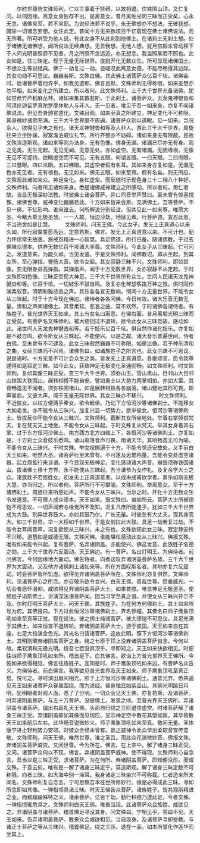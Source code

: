 <!-- { "loadSidebar": true } -->
　　尔时世尊告文殊师利。仁以三事着于挂碍。以故相遣。住铁围山顶。又仁复问。以何因缘。离意女身独存不出。是离意女。普月离垢光明三昧而正受矣。心永无念。诸佛来至。若不来耶。为说经法若不说乎。永无佛想亦不想法。无彼我想。蠲除一切诸念妄想。女住此定。普闻十方无央数垓百千亿载现在佛土诸佛说法。而无所著。所可听受为他人说。有此女身不从此刹到他佛土。在诸刹土无刹土想。处于诸佛无诸佛想。闻所说法无经典想。无吾我想。无他人想。犹月宫殿未曾动移下于人间光明普照靡不见者。月之所照不念远近。亦无想念。我当照某若不照也。此女如是。住三昧定。现于无量无际世界。度脱开化无数众生。所可显现诸佛国土。不想众生等说经典。佛于一劫复过一劫。咨嗟叹此离意女德。不能尽畅得其边际。其女功勋不可思议。巍巍若斯。文殊白佛。其此佛土诸菩萨众亿百千垓。诸佛会时。徙诸菩萨着他界乎。如我见遣耶。佛言且默。文殊师利无得称限。如来圣慧亦勿平相。如来变化之所建立。所以者何。此文殊师利。三千大千世界充备诸佛。犹如甘蔗竹芦稻麻丛林。诸如来集其数若斯。于此刹土。诸菩萨众。天龙鬼神犍沓和阿须伦迦留罗真陀罗摩休勒人与非人。无一见者。唯见于吾一如来身。亦复不闻诸佛说法。但见吾身颁宣道化。文殊且观。如来至真之所建立。神足变化不可称限。其身微妙诸佛充满。三千大千世界靡不周遍。诸菩萨众则以道眼。见一如来。岂况余人。欲得见乎未之有也。诸天龙神犍沓和等及人非人。游此三千大千世界。周旋往来立坐卧寐。寂寞澹泊威仪礼节。所行齐整亦不妨碍。诸如来身无有限蔽。是故文殊当造斯观。诸如来等则为法身。无有色像。佛身无漏。诸漏已尽亦无有身。观之无类。无生无起。无见无闻。无意无处。亦如虚空。无有诸漏。无因缘根。无像无见不可捉持。欲睹虚空而不可见。无有五眼。何谓五眼。一曰天眼。二曰肉眼。三曰慧眼。四曰法眼。五曰佛眼。其虚空者假有名耳。其如来身亦复如是。无漏无色亦无见者。无有根也。无见如来。佛无五眼。如来至真。假有名矣。则无所应。文殊观此诸如来众。神足变化。身如虚空。而反随时示现色身三十二相八十种好。文殊师利。向者所见诸如来身。悉是诸佛威神建立之所感动。所以者何。用仁者故。当显无极深妙法教。时彼佛土诸会菩萨。异口同音举声赞曰。至未曾有惊喜悦豫。诸佛世尊。威神变化巍巍若此。十方如来皆来会斯。充满佛土。吾等菩萨。不见一佛。不忆形响。谁来谁去。何所解说分别经谊。但共见此一如来尊。唯愿大圣。今睹大乘无极圣慧。一一人故。恒边沙劫。地狱见煮。行菩萨道。宜忍此患。不当违舍如是比慧。
　　文殊师利。问天王佛。今此女子。发无上正真道心以来久如。所行寂寞誓愿高远。定意若斯。佛言。发无上正真道意以来。不可计也。勤力怀信常无放逸。施戒忍精进一心智慧。具足佛道。所行已备。随诸佛教。于过去佛殖众德本。供养无数亿百千垓诸大圣尊。文殊师利。今此女子从三昧起。仁可问之。发道意来。为能久如。当见发遣。于是文殊师利。闻佛教诏。即从坐起。到其女所。至心弹指。謦扬大音。欲令女起。其女寂静三昧不兴。文殊师利。即如其像。变无限身益高弹指。其弹指声。闻于十方无数世界。女亦寂静不从定起。于时文殊即如色像。三昧正受现大神足。三千大千世界所有众生。世间人民诸天龙鬼神揵沓和等。亿百千垓。一切妓乐不鼓自鸣。及复亦化琴瑟筝笛万种之妓。俱时同作演柔软音。清明和雅悲哀之声。其乐各各宣无数响。彻闻十方无量世界。不能令女从三昧起。时于十方今现在佛边。诸侍者各各问佛。今日何故。诸大乐音无数无量。清和之声闻诸佛土。其音柔软。悲哀之曲。莫不欢然。于时诸佛各谓侍者。有族姓子。普光世界天王如来。其土有女名曰离意。在佛右面。普月离垢光明三昧而正受矣。有菩萨名文殊师利。被大德铠过不退转。欲令此女从三昧觉故。感动如此。诸世间人天龙鬼神犍沓和等。若干妓乐亿百千垓。俱自然作诸化妓乐。亦复如是不鼓自鸣。欲令斯女从三昧起。不能使兴。以是之故。诸大音乐普遍世间。侍者白佛。至未曾有不可逮及。此女三昧寂然巍巍不可称限。如是比像。若干种乐清和之曲。女续三昧而不兴焉。诸佛告曰。如诸族姓子之所言也。此女三昧不可思议。说是语时。十方无量不可计会众生之类。皆发无上正真道意。各歌颂言。愿令我等逮得如是寂定三昧。如今此女。获致神足无极变化圣通彻畅。如文殊师利。时文殊师利。复如其像三昧正受。变三千大千世界。须弥山王。雪山黑山。目邻山大目邻山铁围大铁围山。展转相搏不能自安。譬如勇士以大势力两掌相拍。亦如大雷。其音畅逸无不闻者。须弥铁围诸山。如是展转相掁各各崩落。诸山躄地其形可畏。斯声甚悲。又彼大声。闻于无量无际世界。其女三昧亦不移兴。
　　时文殊师利。不近彼女。以权方便两手牵女。欲令起坐。乃动下方恒河沙等诸佛刹土。不能移女大如毛发。亦不能令从三昧兴。加复兴显一切势力。欲举彼女。恒河沙等诸佛刹土。皆拔反仰不能令女从三昧兴。文殊师利。截断其女所坐地处。举着右掌掉掷梵天。复在梵天天上地坐。不能令女从三昧起。于时文殊复从梵天。举其女身着其右掌。过于东方恒河沙佛土。南方西方北方四维上下。各恒河沙等诸佛刹土。亦复如是。十方刹土众音妓乐悉鸣。诸山崩落音声可畏。雨诸天华。其响畅逸无可为喻。不能令女从三昧兴。于时文殊。举女投掷遍于十方。不能令觉还安故处。叉手前白天王如来。唯然大圣。诸菩萨行至未曾有。不可逮及思惟称量。吾能令变处虚空诸器。起立周旋行来谈语。于今显现无极神足。变化感动诸大声音。崩毁须弥铁围诸山。拔诸佛土移十方界。永不能使从三昧起。吾当谦恭为女作礼。及复余学大士之众。诸族姓子若族姓女。初发无上正真道意者。以成未成甫欲学者。慕乐如斯无极大慧。亦当归之。所以者何。菩萨所行不可攀喻。文殊师利。举离意女。至于十方诸佛刹土。周旋往来所感动声。不能令女从三昧兴。当尔之时。开化十方无数众生令发道意。不可限人成众德本。天王如来。报文殊曰。诚如所云。菩萨大士所被德铠不可思议。一切声闻若与缘觉所不及知。况复凡庶所能逮乎。犹如三千大千世界成为大鼓。别异世界鼓大。亦如其鼓乃尔。广长无量。时彼忽有大丈夫。现其身高大。如三千世界。举一大桴如千世界。于是女前挝此大鼓。具足一劫若复过劫。不能令女耳闻音声。况复欲使从三昧兴。未之有也。文殊欲知此女三昧。寂定静安终不兴移。道慧如是威德无限。文殊问佛。谁能堪任感动此女从三昧兴。佛报文殊。唯有如来能令兴起。复有菩萨。名弃诸阴盖。亦能使兴。佛这发意。此族姓子名德之勋。三千大千世界六反震动。天王佛边。有一菩萨。名曰灯明王。为佛侍者。前问佛言。今何因缘地大震动。佛告侍者。向者这叹弃诸阴盖菩萨名故。三千大千世界为大震动。又及他方诸佛刹土诸如来等。所在方面叹斯名者。其地亦复六反震动。时会菩萨皆怀饥虚。欲得见弃诸阴盖菩萨所在。文殊师利亦复俱然。文殊师利。见诸菩萨心之所念。亦自敬乐欲令女兴。白天王佛。善哉世尊。愿垂威光。一切会者悉怀渴仰。咸欲得见弃诸阴盖菩萨大士。如来普愍。唯显神足无极道圣。使族姓子诣斯佛土。讲演深法诸菩萨闻。因当习学至真之谊。并使女从三昧兴开示不及。尔时灯明王菩萨大士。问天王佛。其族姓子。为在何方何佛刹土。其土如来所号为何。其佛报曰。下方过此恒河沙等诸佛刹土。界名锦幢。其佛名曰师子鹰象顶吼如来至真等正觉。现在说法。彼之佛土纯诸菩萨。被大德铠不可思议。具足充满于其佛土。如来恒宣不退转轮。弃诸阴盖菩萨大士。游于彼国。天王如来自在其座。右足大指演金色光。其光名曰请诸菩萨。这放此明。照下方恒河沙等诸佛刹土。其明则曜弃诸阴盖菩萨之身。绕之七匝于顶上没弃诸阴盖菩萨自念。今何以故。柔软清和无极光明。绕吾七匝没其顶乎。寻即知之。天王如来快欲相见。时便往诣师子鹰象顶吼如来所。稽首足下。白其佛言。欲诣上方普光世界天王佛所。今彼如来欲得相见。佛言往族姓子。宜知是时。师子鹰象顶吼如来边。有菩萨名众告义。为佛侍者。前白佛言。我等欲见普光世界及天王如来。师子鹰象顶吼至真正觉。悦可之。寻时演出眉间相光。照于上方恒河沙等诸佛刹土。通普光界。悉共遥见天王如来诸菩萨众眷属围绕。而为说经。佛身独显如紫金山。其佛光明踰日月明。犹明眼者对观人面。悉了了分明。一切众会见天王佛。亦复若斯。及诸菩萨。时弃诸阴盖菩萨。与五十万菩萨。没彼佛土。发意之顷。至普光界天王佛所。弃诸阴盖与诸菩萨。偏出右肩礼天王佛。头面自归绕之三匝退住虚空。时诸菩萨解了诸身三昧正受。弃诸阴盖即如其像而见瑞应。显示神足空中散花其堕如雨。其华皆散天王如来前后左右。此华畅音说微妙义。师子鹰象顶吼如来至真。敬问无量。圣体康宁进止轻利势力安耶。时彼众会怪未曾有。谁之威神令此众华出柔软音宣传意敬。文殊师利。问天王佛。唯然世尊。谁之圣旨。雨此众花演微妙音。佛报文殊。弃诸阴盖菩萨威变。又问世尊。今为所在。佛言。在上空中。解了诸身三昧正受。又问。诸菩萨众何以不现。佛言。弃诸阴盖菩萨威神。使不得现。文殊师利心自念言。吾当以是三昧正受。求诸菩萨。为在何所。弃诸阴盖菩萨。即知便没形。而谓文殊。于意云何。唯有是一解了诸身三昧定乎。莫造斯观。解了诸身三昧定数不可称限。向者三昧。如大海中别一渧耳。我身诸定三昧坐兴不可称载。仁者造来所未闻名。文殊师利复自念言。宁可思察吾本往世所修妙行。缘是必得成此三昧。寻如所念即如其像。一弹指顷具诸三昧。时天王佛告众菩萨。诸族姓子。皆共观斯精进之业。而致超踰殊特之义。诸余菩萨。亿百千劫。勤行积德乃逮此定。今者文殊。一弹指顷辄悉具之。文殊师利白天王佛。唯垂当现。此诸菩萨众会族姓。咸欲见之。弃诸阴盖与诸菩萨。稽首佛足寻没其身。问文殊曰。宁相见乎。答曰不见。天王如来。告弃诸阴盖菩萨。敢来众会咸欲相见。当自现身。及诸菩萨寻即受教。与诸正士菩萨之等从三昧兴。稽首佛足。绕之三匝。退在一面。如本所誓化作莲华而坐其上。
